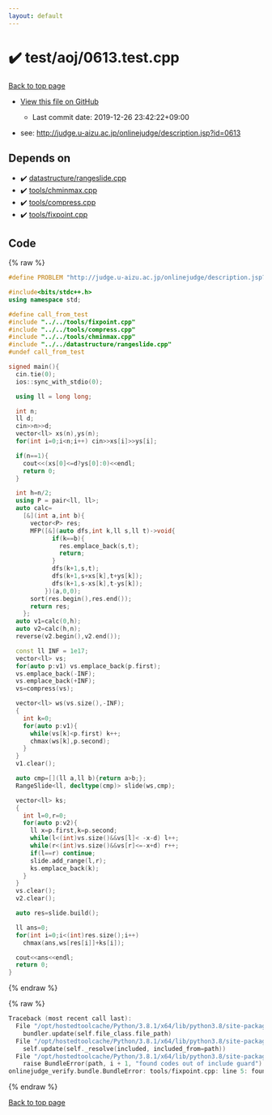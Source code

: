 ```yaml
---
layout: default
---
```


<!-- mathjax config similar to math.stackexchange -->
<script type="text/javascript" async
  src="https://cdnjs.cloudflare.com/ajax/libs/mathjax/2.7.5/MathJax.js?config=TeX-MML-AM_CHTML">
</script>
<script type="text/x-mathjax-config">
  MathJax.Hub.Config({
    TeX: { equationNumbers: { autoNumber: "AMS" }},
    tex2jax: {
      inlineMath: [ ['$','$'] ],
      processEscapes: true
    },
    "HTML-CSS": { matchFontHeight: false },
    displayAlign: "left",
    displayIndent: "2em"
  });
</script>

<script type="text/javascript" src="https://cdnjs.cloudflare.com/ajax/libs/jquery/3.4.1/jquery.min.js"></script>
<script src="https://cdn.jsdelivr.net/npm/jquery-balloon-js@1.1.2/jquery.balloon.min.js" integrity="sha256-ZEYs9VrgAeNuPvs15E39OsyOJaIkXEEt10fzxJ20+2I=" crossorigin="anonymous"></script>
<script type="text/javascript" src="../../../assets/js/copy-button.js"></script>
<link rel="stylesheet" href="../../../assets/css/copy-button.css" />


# :heavy_check_mark: test/aoj/0613.test.cpp

<a href="../../../index.html">Back to top page</a>

* <a href="{{ site.github.repository_url }}/blob/master/test/aoj/0613.test.cpp">View this file on GitHub</a>
    - Last commit date: 2019-12-26 23:42:22+09:00


* see: <a href="http://judge.u-aizu.ac.jp/onlinejudge/description.jsp?id=0613">http://judge.u-aizu.ac.jp/onlinejudge/description.jsp?id=0613</a>


## Depends on

* :heavy_check_mark: <a href="../../../library/datastructure/rangeslide.cpp.html">datastructure/rangeslide.cpp</a>
* :heavy_check_mark: <a href="../../../library/tools/chminmax.cpp.html">tools/chminmax.cpp</a>
* :heavy_check_mark: <a href="../../../library/tools/compress.cpp.html">tools/compress.cpp</a>
* :heavy_check_mark: <a href="../../../library/tools/fixpoint.cpp.html">tools/fixpoint.cpp</a>


## Code

<a id="unbundled"></a>
{% raw %}
```cpp
#define PROBLEM "http://judge.u-aizu.ac.jp/onlinejudge/description.jsp?id=0613"

#include<bits/stdc++.h>
using namespace std;

#define call_from_test
#include "../../tools/fixpoint.cpp"
#include "../../tools/compress.cpp"
#include "../../tools/chminmax.cpp"
#include "../../datastructure/rangeslide.cpp"
#undef call_from_test

signed main(){
  cin.tie(0);
  ios::sync_with_stdio(0);

  using ll = long long;

  int n;
  ll d;
  cin>>n>>d;
  vector<ll> xs(n),ys(n);
  for(int i=0;i<n;i++) cin>>xs[i]>>ys[i];

  if(n==1){
    cout<<(xs[0]<=d?ys[0]:0)<<endl;
    return 0;
  }

  int h=n/2;
  using P = pair<ll, ll>;
  auto calc=
    [&](int a,int b){
      vector<P> res;
      MFP([&](auto dfs,int k,ll s,ll t)->void{
            if(k==b){
              res.emplace_back(s,t);
              return;
            }
            dfs(k+1,s,t);
            dfs(k+1,s+xs[k],t+ys[k]);
            dfs(k+1,s-xs[k],t-ys[k]);
          })(a,0,0);
      sort(res.begin(),res.end());
      return res;
    };
  auto v1=calc(0,h);
  auto v2=calc(h,n);
  reverse(v2.begin(),v2.end());

  const ll INF = 1e17;
  vector<ll> vs;
  for(auto p:v1) vs.emplace_back(p.first);
  vs.emplace_back(-INF);
  vs.emplace_back(+INF);
  vs=compress(vs);

  vector<ll> ws(vs.size(),-INF);
  {
    int k=0;
    for(auto p:v1){
      while(vs[k]<p.first) k++;
      chmax(ws[k],p.second);
    }
  }
  v1.clear();

  auto cmp=[](ll a,ll b){return a>b;};
  RangeSlide<ll, decltype(cmp)> slide(ws,cmp);

  vector<ll> ks;
  {
    int l=0,r=0;
    for(auto p:v2){
      ll x=p.first,k=p.second;
      while(l<(int)vs.size()&&vs[l]< -x-d) l++;
      while(r<(int)vs.size()&&vs[r]<=-x+d) r++;
      if(l==r) continue;
      slide.add_range(l,r);
      ks.emplace_back(k);
    }
  }
  vs.clear();
  v2.clear();

  auto res=slide.build();

  ll ans=0;
  for(int i=0;i<(int)res.size();i++)
    chmax(ans,ws[res[i]]+ks[i]);

  cout<<ans<<endl;
  return 0;
}

```
{% endraw %}

<a id="bundled"></a>
{% raw %}
```cpp
Traceback (most recent call last):
  File "/opt/hostedtoolcache/Python/3.8.1/x64/lib/python3.8/site-packages/onlinejudge_verify/docs.py", line 342, in write_contents
    bundler.update(self.file_class.file_path)
  File "/opt/hostedtoolcache/Python/3.8.1/x64/lib/python3.8/site-packages/onlinejudge_verify/bundle.py", line 182, in update
    self.update(self._resolve(included, included_from=path))
  File "/opt/hostedtoolcache/Python/3.8.1/x64/lib/python3.8/site-packages/onlinejudge_verify/bundle.py", line 151, in update
    raise BundleError(path, i + 1, "found codes out of include guard")
onlinejudge_verify.bundle.BundleError: tools/fixpoint.cpp: line 5: found codes out of include guard

```
{% endraw %}

<a href="../../../index.html">Back to top page</a>

